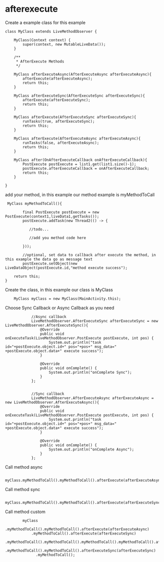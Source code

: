 # afterexecute

Create a example class for this example

    class MyClass extends LiveMethodObserver {

        MyClass(Context context) {
            super(context, new MutableLiveData());
        }
          
        /**
         * AfterExecute Methods
         */
    
        MyClass afterExecuteAsync(AfterExecuteAsync afterExecuteAsync){
            afterExecute(afterExecuteAsync);
            return this;
        }
    
        MyClass afterExecuteSync(AfterExecuteSync afterExecuteSync){
            afterExecute(afterExecuteSync);
            return this;
        }
    
        MyClass afterExecute(AfterExecuteSync afterExecuteSync){
            runTasks(true, afterExecuteSync);
            return this;
        }
    
        MyClass afterExecute(AfterExecuteAsync afterExecuteAsync){
            runTasks(false, afterExecuteAsync);
            return this;
        }
    
        MyClass after(OnAfterExecuteCallback onAfterExecuteCallback){
            PostExecute postExecute = list1.get(list1.size()-1);
            postExecute.afterExecuteCallback = onAfterExecuteCallback;
            return this;
        }
    
    }


add your method, in this example our method example is myMethodToCall

     MyClass myMethodToCall(){        

            final PostExecute postExecute = new PostExecute(context1,liveData1,getTasks());
            postExecute.addTask(new Thread2(() -> {

               //todo...
               
               //add you method code here 
               
            }));

            //optional, set data to callback after execute the method, in this example the data go as message text
            postExecute.setObject(new LiveDataObject(postExecute.id,"method execute success");
        
        return this;
    }

Create the class, in this example our class is MyClass


        MyClass myClass = new MyClass(MainActivity.this);
        
Choose Sync Callback or Async Callback as you need 


                //Async callback
                LiveMethodObserver.AfterExecuteSync afterExecuteSync = new LiveMethodObserver.AfterExecuteSync(){
                    @Override
                    public void onExecuteTask(LiveMethodObserver.PostExecute postExecute, int pos) {
                        System.out.println("task id="+postExecute.object.id+" pos="+pos+" msg_data=" +postExecute.object.data+" execute success");
                    }

                    @Override
                    public void onComplete() {
                        System.out.println("onComplete Sync");
                    }
                };


                //Sync callback
                LiveMethodObserver.AfterExecuteAsync afterExecuteAsync = new LiveMethodObserver.AfterExecuteAsync(){
                    @Override
                    public void onExecuteTask(LiveMethodObserver.PostExecute postExecute, int pos) {
                        System.out.println("task id="+postExecute.object.id+" pos="+pos+" msg_data=" +postExecute.object.data+" execute success");
                    }

                    @Override
                    public void onComplete() {
                        System.out.println("onComplete Async");
                    }
                };

Call method async     

                myClass.myMethodToCall().myMethodToCall().afterExecute(afterExecuteAsync)

Call method sync     

                myClass.myMethodToCall().myMethodToCall().afterExecute(afterExecuteSync)


Call method custom

            myClass
                .myMethodToCall().myMethodToCall().afterExecute(afterExecuteAsync)
                .myMethodToCall().afterExecute(afterExecuteSync)
                .myMethodToCall().myMethodToCall().myMethodToCall().myMethodToCall().afterExecuteAsync(afterExecuteAsync)
                .myMethodToCall().myMethodToCall().afterExecuteSync(afterExecuteSync)
                  .myMethodToCall();
